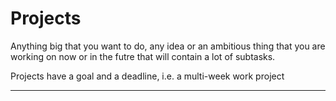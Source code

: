 # Projects
Anything big that you want to do, any idea or an ambitious thing that you are working on now or in the futre that will contain a lot of subtasks.

Projects have a goal and a deadline, i.e. a multi-week work project

---

